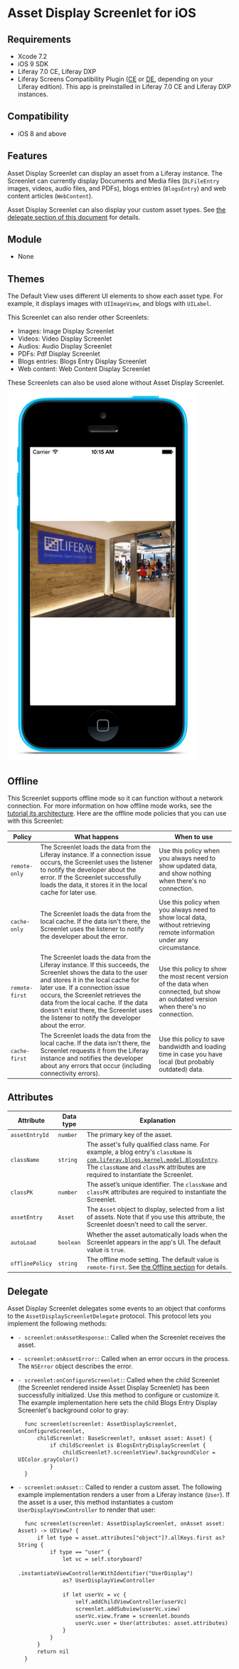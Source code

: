 # Asset Display Screenlet for iOS [](id=asset-display-screenlet-for-ios)

## Requirements [](id=requirements)

- Xcode 7.2
- iOS 9 SDK
- Liferay 7.0 CE, Liferay DXP 
- Liferay Screens Compatibility Plugin 
  ([CE](http://www.liferay.com/marketplace/-/mp/application/54365664) or 
  [DE](http://www.liferay.com/marketplace/-/mp/application/54369726), 
  depending on your Liferay edition). This app is preinstalled in Liferay 7.0 CE 
  and Liferay DXP instances. 

## Compatibility [](id=compatibility)

- iOS 8 and above

## Features [](id=features)

Asset Display Screenlet can display an asset from a Liferay instance. The 
Screenlet can currently display Documents and Media files (`DLFileEntry` images, 
videos, audio files, and PDFs), blogs entries (`BlogsEntry`) and web content 
articles (`WebContent`). 

Asset Display Screenlet can also display your custom asset types. See 
[the delegate section of this document](/develop/reference/-/knowledge_base/7-0/asset-display-screenlet-for-ios#delegate) 
for details. 

## Module [](id=module)

- None

## Themes [](id=themes)

The Default View uses different UI elements to show each asset type. For 
example, it displays images with `UIImageView`, and blogs with `UILabel`. 

This Screenlet can also render other Screenlets: 

- Images: Image Display Screenlet
- Videos: Video Display Screenlet
- Audios: Audio Display Screenlet
- PDFs: Pdf Display Screenlet
- Blogs entries: Blogs Entry Display Screenlet
- Web content: Web Content Display Screenlet

These Screenlets can also be used alone without Asset Display Screenlet. 

![Figure 1: Asset Display Screenlet using the Default Theme.](../../images/screens-ios-assetdisplay.png)

## Offline [](id=offline)

This Screenlet supports offline mode so it can function without a network 
connection. For more information on how offline mode works, see the 
[tutorial its architecture](/develop/tutorials/-/knowledge_base/7-0/architecture-of-offline-mode-in-liferay-screens). 
Here are the offline mode policies that you can use with this Screenlet: 

| Policy | What happens | When to use |
|--------|--------------|-------------|
| `remote-only` | The Screenlet loads the data from the Liferay instance. If a connection issue occurs, the Screenlet uses the listener to notify the developer about the error. If the Screenlet successfully loads the data, it stores it in the local cache for later use. | Use this policy when you always need to show updated data, and show nothing when there's no connection. |
| `cache-only` | The Screenlet loads the data from the local cache. If the data isn't there, the Screenlet uses the listener to notify the developer about the error. | Use this policy when you always need to show local data, without retrieving remote information under any circumstance. |
| `remote-first` | The Screenlet loads the data from the Liferay instance. If this succeeds, the Screenlet shows the data to the user and stores it in the local cache for later use. If a connection issue occurs, the Screenlet retrieves the data from the local cache. If the data doesn't exist there, the Screenlet uses the listener to notify the developer about the error. | Use this policy to show the most recent version of the data when connected, but show an outdated version when there's no connection. |
| `cache-first` | The Screenlet loads the data from the local cache. If the data isn't there, the Screenlet requests it from the Liferay instance and notifies the developer about any errors that occur (including connectivity errors). | Use this policy to save bandwidth and loading time in case you have local (but probably outdated) data. |

## Attributes [](id=attributes)

| Attribute | Data type | Explanation |
|-----------|-----------|-------------|
| `assetEntryId` | `number` | The primary key of the asset. | 
| `className` | `string` | The asset's fully qualified class name. For example, a blog entry's `className` is [`com.liferay.blogs.kernel.model.BlogsEntry`](https://docs.liferay.com/portal/7.0/javadocs/portal-kernel/com/liferay/blogs/kernel/model/BlogsEntry.html). The `className` and `classPK` attributes are required to instantiate the Screenlet. | 
| `classPK` | `number` | The asset’s unique identifier. The `className` and `classPK` attributes are required to instantiate the Screenlet. |
| `assetEntry` | `Asset` | The `Asset` object to display, selected from a list of assets. Note that if you use this attribute, the Screenlet doesn't need to call the server. |
| `autoLoad` | `boolean` | Whether the asset automatically loads when the Screenlet appears in the app's UI. The default value is `true`. |
| `offlinePolicy` | `string` | The offline mode setting. The default value is `remote-first`. See [the Offline section](/develop/reference/-/knowledge_base/7-0/asset-display-screenlet-for-ios#offline) for details. |

## Delegate [](id=delegate)

Asset Display Screenlet delegates some events to an object that conforms to 
the `AssetDisplayScreenletDelegate` protocol. This protocol lets you implement 
the following methods: 

- `- screenlet:onAssetResponse:`: Called when the Screenlet receives the asset. 

- `- screenlet:onAssetError:`: Called when an error occurs in the process. The 
  `NSError` object describes the error. 
   
- `- screenlet:onConfigureScreenlet:`: Called when the child Screenlet (the 
  Screenlet rendered inside Asset Display Screenlet) has been successfully 
  initialized. Use this method to configure or customize it. The example 
  implementation here sets the child Blogs Entry Display Screenlet's background 
  color to gray: 

        func screenlet(screenlet: AssetDisplayScreenlet, onConfigureScreenlet, 
            childScreenlet: BaseScreenlet?, onAsset asset: Asset) {
                if childScreenlet is BlogsEntryDisplayScreenlet {
                    childScreenlet?.screenletView?.backgroundColor = UIColor.grayColor()
                }
        }

- `- screenlet:onAsset:`: Called to render a custom asset. The following example 
  implementation renders a user from a Liferay instance (`User`). If the asset 
  is a user, this method instantiates a custom `UserDisplayViewController` to 
  render that user: 

        func screenlet(screenlet: AssetDisplayScreenlet, onAsset asset: Asset) -> UIView? {
            if let type = asset.attributes["object"]?.allKeys.first as? String {
                if type == "user" {
                    let vc = self.storyboard?
                    .instantiateViewControllerWithIdentifier("UserDisplay")
                    as? UserDisplayViewController

                    if let userVc = vc {
                        self.addChildViewController(userVc)
                        screenlet.addSubview(userVc.view)
                        userVc.view.frame = screenlet.bounds
                        userVc.user = User(attributes: asset.attributes)
                    }
                }
            }
            return nil
        }
